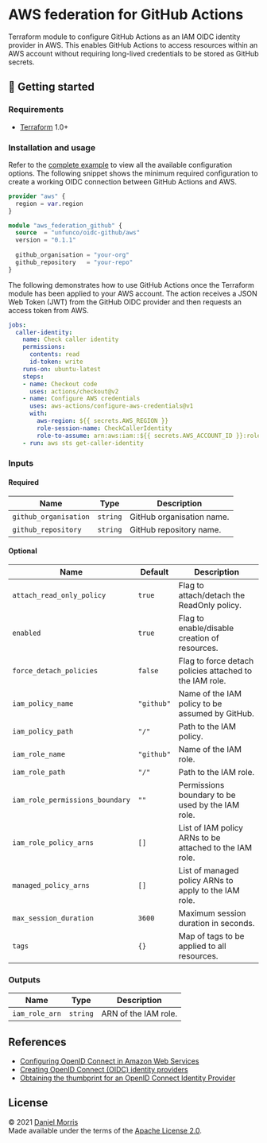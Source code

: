 # AWS federation for GitHub Actions

Terraform module to configure GitHub Actions as an IAM OIDC identity provider
in AWS. This enables GitHub Actions to access resources within an AWS account
without requiring long-lived credentials to be stored as GitHub secrets.

## 🔨 Getting started

### Requirements

* [Terraform] 1.0+

### Installation and usage

Refer to the [complete example] to view all the available configuration options.
The following snippet shows the minimum required configuration to create a
working OIDC connection between GitHub Actions and AWS.

```terraform
provider "aws" {
  region = var.region
}

module "aws_federation_github" {
  source  = "unfunco/oidc-github/aws"
  version = "0.1.1"
  
  github_organisation = "your-org"
  github_repository   = "your-repo"
}
```

The following demonstrates how to use GitHub Actions once the Terraform module
has been applied to your AWS account. The action receives a JSON Web Token (JWT)
from the GitHub OIDC provider and then requests an access token from AWS.

```yaml
jobs:
  caller-identity:
    name: Check caller identity
    permissions:
      contents: read
      id-token: write
    runs-on: ubuntu-latest
    steps:
    - name: Checkout code
      uses: actions/checkout@v2
    - name: Configure AWS credentials
      uses: aws-actions/configure-aws-credentials@v1
      with:
        aws-region: ${{ secrets.AWS_REGION }}
        role-session-name: CheckCallerIdentity
        role-to-assume: arn:aws:iam::${{ secrets.AWS_ACCOUNT_ID }}:role/github
    - run: aws sts get-caller-identity
```

### Inputs

#### Required

| Name                   | Type     | Description               |
| ---------------------- | -------- | ------------------------- |
| `github_organisation`  | `string` | GitHub organisation name. |
| `github_repository`    | `string` | GitHub repository name.   |

#### Optional

| Name                            | Default    | Description                                                    |
| ------------------------------- | ---------- | -------------------------------------------------------------- |
| `attach_read_only_policy`       | `true`     | Flag to attach/detach the ReadOnly policy.                     |
| `enabled`                       | `true`     | Flag to enable/disable creation of resources.                  |
| `force_detach_policies`         | `false`    | Flag to force detach policies attached to the IAM role.        |
| `iam_policy_name`               | `"github"` | Name of the IAM policy to be assumed by GitHub.                |
| `iam_policy_path`               | `"/"`      | Path to the IAM policy.                                        |
| `iam_role_name`                 | `"github"` | Name of the IAM role.                                          |
| `iam_role_path`                 | `"/"`      | Path to the IAM role.                                          |
| `iam_role_permissions_boundary` | `""`       | Permissions boundary to be used by the IAM role.               |
| `iam_role_policy_arns`          | `[]`       | List of IAM policy ARNs to be attached to the IAM role.        |
| `managed_policy_arns`           | `[]`       | List of managed policy ARNs to apply to the IAM role.          |
| `max_session_duration`          | `3600`     | Maximum session duration in seconds.                           |
| `tags`                          | `{}`       | Map of tags to be applied to all resources.                    |

### Outputs

| Name                   | Type     | Description               |
| ---------------------- | -------- | ------------------------- |
| `iam_role_arn`         | `string` | ARN of the IAM role.      |

## References

* [Configuring OpenID Connect in Amazon Web Services]
* [Creating OpenID Connect (OIDC) identity providers]
* [Obtaining the thumbprint for an OpenID Connect Identity Provider]

## License

© 2021 [Daniel Morris](https://unfun.co)  
Made available under the terms of the [Apache License 2.0].

[Apache License 2.0]: LICENSE.md
[Complete example]: examples/complete
[Configuring OpenID Connect in Amazon Web Services]: https://docs.github.com/en/actions/deployment/security-hardening-your-deployments/configuring-openid-connect-in-amazon-web-services
[Creating OpenID Connect (OIDC) identity providers]: https://docs.aws.amazon.com/IAM/latest/UserGuide/id_roles_providers_create_oidc.html
[Make]: https://www.gnu.org/software/make/
[Obtaining the thumbprint for an OpenID Connect Identity Provider]: https://docs.aws.amazon.com/IAM/latest/UserGuide/id_roles_providers_create_oidc_verify-thumbprint.html
[Terraform]: https://www.terraform.io
